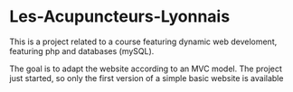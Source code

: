 # Les-Acupuncteurs-Lyonnais

This is a project related to a course featuring dynamic web develoment, featuring php and databases (mySQL).

The goal is to adapt the website according to an MVC model.
The project just started, so only the first version of a simple basic website is available
